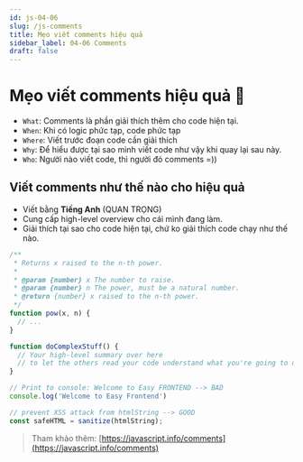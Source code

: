 ```yaml
---
id: js-04-06
slug: /js-comments
title: Mẹo viết comments hiệu quả
sidebar_label: 04-06 Comments
draft: false
---
```


# Mẹo viết comments hiệu quả 🎉

- `What`: Comments là phần giải thích thêm cho code hiện tại.
- `When`: Khi có logic phức tạp, code phức tạp
- `Where`: Viết trước đoạn code cần giải thích
- `Why`: Để hiểu được tại sao mình viết code như vậy khi quay lại sau này.
- `Who`: Người nào viết code, thì người đó comments =))

## Viết comments như thế nào cho hiệu quả

- Viết bằng **Tiếng Anh** (QUAN TRỌNG)
- Cung cấp high-level overview cho cái mình đang làm.
- Giải thích tại sao cho code hiện tại, chứ ko giải thích code chạy như thế nào.

```js
/**
 * Returns x raised to the n-th power.
 *
 * @param {number} x The number to raise.
 * @param {number} n The power, must be a natural number.
 * @return {number} x raised to the n-th power.
 */
function pow(x, n) {
  // ...
}

function doComplexStuff() {
  // Your high-level summary over here
  // to let the others read your code understand what you're going to do briefly
}
```

```js
// Print to console: Welcome to Easy FRONTEND --> BAD
console.log('Welcome to Easy Frontend')

// prevent XSS attack from htmlString --> GOOD
const safeHTML = sanitize(htmlString);
```

> Tham khảo thêm: [https://javascript.info/comments](https://javascript.info/comments)


<DocsJSFooter />